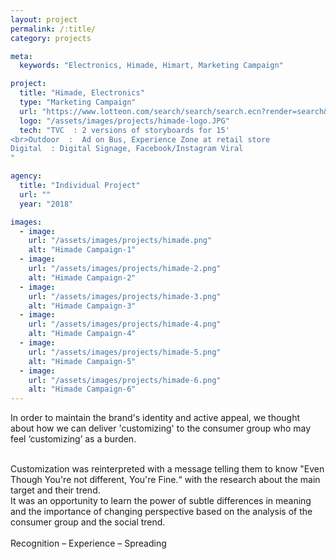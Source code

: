 ```yaml
---
layout: project
permalink: /:title/
category: projects

meta:
  keywords: "Electronics, Himade, Himart, Marketing Campaign"

project:
  title: "Himade, Electronics"
  type: "Marketing Campaign"
  url: "https://www.lotteon.com/search/search/search.ecn?render=search&platform=pc&q=%ED%95%98%EC%9D%B4%EB%A9%94%EC%9D%B4%EB%93%9C&mallId=1e"
  logo: "/assets/images/projects/himade-logo.JPG"
  tech: "TVC  : 2 versions of storyboards for 15' 
<br>Outdoor  :  Ad on Bus, Experience Zone at retail store  
Digital  : Digital Signage, Facebook/Instagram Viral 
"

agency:
  title: "Individual Project"
  url: ""
  year: "2018"

images:
  - image:
    url: "/assets/images/projects/himade.png"
    alt: "Himade Campaign-1"
  - image:
    url: "/assets/images/projects/himade-2.png"
    alt: "Himade Campaign-2"
  - image:
    url: "/assets/images/projects/himade-3.png"
    alt: "Himade Campaign-3"
  - image:
    url: "/assets/images/projects/himade-4.png"
    alt: "Himade Campaign-4"
  - image:
    url: "/assets/images/projects/himade-5.png"
    alt: "Himade Campaign-5"
  - image:
    url: "/assets/images/projects/himade-6.png"
    alt: "Himade Campaign-6"
---
```

<p>In order to maintain the brand's identity and active appeal, we thought about how we can deliver 'customizing' to the consumer group who may feel ‘customizing’ as a burden. 
</p><br>Customization was reinterpreted with a message telling them to know "Even Though You're not different, You're Fine.“ with the research about the main target and their trend.
<br>It was an opportunity to learn the power of subtle differences in meaning and the importance of changing perspective based on the analysis of the consumer group and the social trend. 
<br><br>Recognition – Experience – Spreading 



